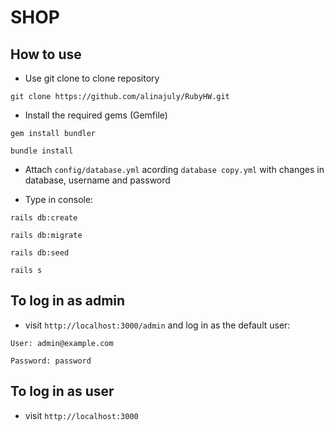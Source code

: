 # SHOP

## How to use

* Use git clone to clone repository

`git clone https://github.com/alinajuly/RubyHW.git`

* Install the required gems (Gemfile)
  
`gem install bundler`

`bundle install`

* Attach `config/database.yml` acording `database copy.yml` with changes in database, username and password

* Type in console:
  
`rails db:create`

`rails db:migrate`

`rails db:seed`

`rails s`

## To log in as admin

* visit `http://localhost:3000/admin` and log in as the default user:
  
`User: admin@example.com`

`Password: password`

## To log in as user

* visit `http://localhost:3000`
